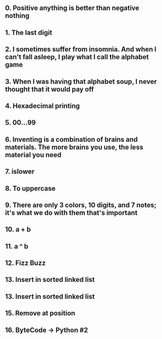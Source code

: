 ## 0. Positive anything is better than negative nothing
## 1. The last digit
## 2. I sometimes suffer from insomnia. And when I can't fall asleep, I play what I call the alphabet game
## 3. When I was having that alphabet soup, I never thought that it would pay off
## 4. Hexadecimal printing
## 5. 00...99
## 6. Inventing is a combination of brains and materials. The more brains you use, the less material you need
## 7. islower
## 8. To uppercase
## 9. There are only 3 colors, 10 digits, and 7 notes; it's what we do with them that's important
## 10. a + b
## 11. a ^ b
## 12. Fizz Buzz
## 13. Insert in sorted linked list
## 13. Insert in sorted linked list
## 15. Remove at position
## 16. ByteCode -> Python #2
